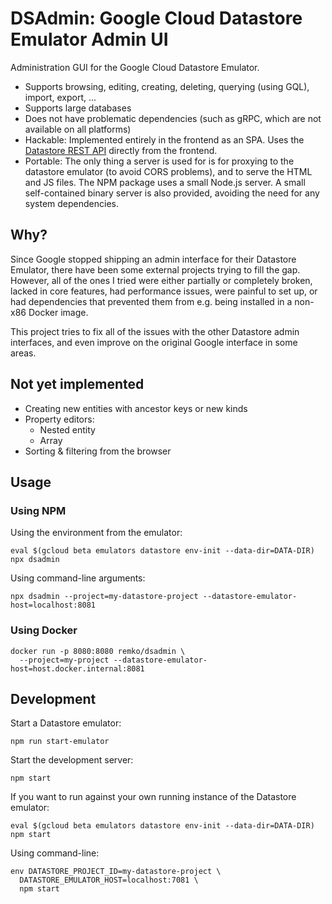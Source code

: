 # DSAdmin: Google Cloud Datastore Emulator Admin UI

Administration GUI for the Google Cloud Datastore Emulator.

- Supports browsing, editing, creating, deleting, querying (using GQL), import, export, ...
- Supports large databases
- Does not have problematic dependencies (such as gRPC, which are not available
  on all platforms)
- Hackable: Implemented entirely in the frontend as an SPA. 
  Uses the [Datastore REST API](https://cloud.google.com/datastore/docs/reference/data/rest) directly from
  the frontend. 
- Portable: The only thing a server is used for is for proxying to the datastore emulator 
  (to avoid CORS problems), and to serve the HTML and JS files. 
  The NPM package uses a small Node.js server. A small self-contained binary server 
  is also provided, avoiding the need for any system dependencies.
  

## Why?

Since Google stopped shipping an admin interface for their Datastore Emulator,
there have been some external projects trying to fill the gap. However, all of
the ones I tried were either partially or completely broken, lacked in core
features, had performance issues, were painful to set up, or had dependencies
that prevented them from e.g. being installed in a non-x86 Docker image.

This project tries to fix all of the issues with the other Datastore admin
interfaces, and even improve on the original Google interface in some areas.


## Not yet implemented

- Creating new entities with ancestor keys or new kinds
- Property editors:
  - Nested entity
  - Array
- Sorting & filtering from the browser


## Usage

### Using NPM

Using the environment from the emulator:

    eval $(gcloud beta emulators datastore env-init --data-dir=DATA-DIR)
    npx dsadmin

Using command-line arguments:

    npx dsadmin --project=my-datastore-project --datastore-emulator-host=localhost:8081

### Using Docker

    docker run -p 8080:8080 remko/dsadmin \
      --project=my-project --datastore-emulator-host=host.docker.internal:8081


## Development

Start a Datastore emulator:

    npm run start-emulator
    
Start the development server:

    npm start

If you want to run against your own running instance of the Datastore emulator:

    eval $(gcloud beta emulators datastore env-init --data-dir=DATA-DIR)
    npm start

Using command-line:

    env DATASTORE_PROJECT_ID=my-datastore-project \
      DATASTORE_EMULATOR_HOST=localhost:7081 \
      npm start
